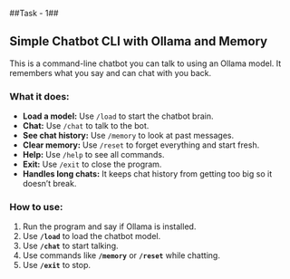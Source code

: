 ##Task - 1##
## Simple Chatbot CLI with Ollama and Memory

This is a command-line chatbot you can talk to using an Ollama model. It remembers what you say and can chat with you back.

### What it does:
- **Load a model:** Use `/load` to start the chatbot brain.
- **Chat:** Use `/chat` to talk to the bot.
- **See chat history:** Use `/memory` to look at past messages.
- **Clear memory:** Use `/reset` to forget everything and start fresh.
- **Help:** Use `/help` to see all commands.
- **Exit:** Use `/exit` to close the program.
- **Handles long chats:** It keeps chat history from getting too big so it doesn’t break.

### How to use:
1. Run the program and say if Ollama is installed.
2. Use **`/load`** to load the chatbot model.
3. Use **`/chat`** to start talking.
4. Use commands like **`/memory`** or **`/reset`** while chatting.
5. Use **`/exit`** to stop.
